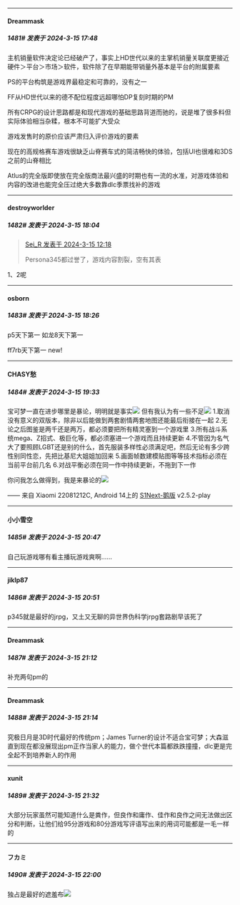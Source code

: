 ﻿
*****

####  Dreammask  
##### 1481#       发表于 2024-3-15 17:48

主机销量软件决定论已经破产了，事实上HD世代以来的主掌机销量关联度更接近硬件＞平台＞市场＞软件，软件除了在早期能带销量外基本是平台的附属要素

PS的平台构筑是游戏界最稳定和可靠的，没有之一

FF从HD世代以来的德不配位程度远超哪怕DP复刻时期的PM

所有CRPG的设计思路都是和现代游戏的基础思路背道而驰的，说是堆了很多料但实际体验相当杂糅，根本不可能扩大受众

游戏发售时的原价应该严肃归入评价游戏的要素

现在的高规格赛车游戏很缺乏山脊赛车式的简洁畅快的体验，包括UI也很难和3DS之前的山脊相比

Atlus的完全版即使放在完全版商法最兴盛的时期也有一流的水准，对游戏体验和内容的改进也能完全压过绝大多数靠dlc季票找补的游戏


*****

####  destroyworlder  
##### 1482#       发表于 2024-3-15 18:04

<blockquote><a href="httphttps://bbs.saraba1st.com/2b/forum.php?mod=redirect&amp;goto=findpost&amp;pid=64261556&amp;ptid=2012549" target="_blank">Sei_R 发表于 2024-3-15 12:18</a>

Persona345都过誉了，游戏内容割裂，空有其表</blockquote>
1、2呢


*****

####  osborn  
##### 1483#       发表于 2024-3-15 18:26

p5天下第一
如龙8天下第一

ff7rb天下第一 new!


*****

####  CHASY愁  
##### 1484#       发表于 2024-3-15 19:33

宝可梦一直在进步哪里是暴论，明明就是事实<img src="https://static.saraba1st.com/image/smiley/face2017/049.png" referrerpolicy="no-referrer">
但有我认为有一些不足<img src="https://static.saraba1st.com/image/smiley/face2017/049.png" referrerpolicy="no-referrer">
1.取消没有意义的双版本，除非以后能做到两套剧情两套地图还能最后衔接在一起
2.无论之后图鉴是两千还是两万，都必须要把所有精灵塞到一个游戏里
3.所有战斗系统mega、Z招式、极巨化等，都必须塞进一个游戏而且持续更新
4.不管因为名气大了要照顾LGBT还是别的什么，首先服装多样性必须满足吧，然后无论有多少跨性别同性恋，先把比基尼大姐姐加回来
5.画面帧数建模贴图等等技术指标必须在当前平台前几名
6.对战平衡必须在同一作中持续更新，不拖到下一作

你问我怎么做得到，我是来暴论的<img src="https://static.saraba1st.com/image/smiley/face2017/049.png" referrerpolicy="no-referrer">

—— 来自 Xiaomi 22081212C, Android 14上的 [S1Next-鹅版](https://github.com/ykrank/S1-Next/releases) v2.5.2-play


*****

####  小小雪空  
##### 1485#       发表于 2024-3-15 20:47

自己玩游戏哪有看主播玩游戏爽啊……


*****

####  jiklp87  
##### 1486#       发表于 2024-3-15 20:51

p345就是最好的jrpg，又土又无聊的异世界伪科学jrpg套路剧早该死了


*****

####  Dreammask  
##### 1487#       发表于 2024-3-15 21:12

补充两句pm的


*****

####  Dreammask  
##### 1488#       发表于 2024-3-15 21:14

究极日月是3D时代最好的传统pm；James Turner的设计不适合宝可梦；大森滋直到现在都没展现出pm正作当家人的能力，做个世代本篇都跌跌撞撞，dlc更是完全起不到培养新人的作用


*****

####  xunit  
##### 1489#       发表于 2024-3-15 21:32

大部分玩家虽然可能知道什么是粪作，但良作和庸作、佳作和良作之间无法做出区分和判断，让他们给95分游戏和80分游戏写评语写出来的用词可能都是一毛一样的


*****

####  フカミ  
##### 1490#       发表于 2024-3-15 22:00

独占是最好的遮羞布<img src="https://static.saraba1st.com/image/smiley/animal2017/002.png" referrerpolicy="no-referrer">

